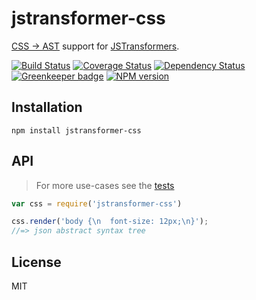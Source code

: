 # jstransformer-css

[CSS -> AST](https://github.com/reworkcss/css) support for [JSTransformers](http://github.com/jstransformers).

[![Build Status](https://img.shields.io/travis/jstransformers/jstransformer-css/master.svg)](https://travis-ci.org/jstransformers/jstransformer-css)
[![Coverage Status](https://img.shields.io/codecov/c/github/jstransformers/jstransformer-css/master.svg)](https://codecov.io/gh/jstransformers/jstransformer-css)
[![Dependency Status](https://img.shields.io/david/jstransformers/jstransformer-css/master.svg)](http://david-dm.org/jstransformers/jstransformer-css)
[![Greenkeeper badge](https://badges.greenkeeper.io/jstransformers/jstransformer-css.svg)](https://greenkeeper.io/)
[![NPM version](https://img.shields.io/npm/v/jstransformer-css.svg)](https://www.npmjs.org/package/jstransformer-css)

## Installation

    npm install jstransformer-css

## API

> For more use-cases see the [tests](./test/index.js)

```js
var css = require('jstransformer-css')

css.render('body {\n  font-size: 12px;\n}');
//=> json abstract syntax tree
```

## License

MIT
